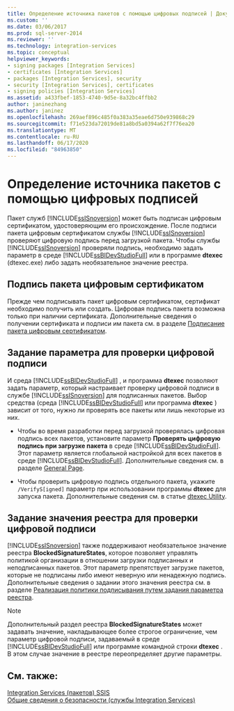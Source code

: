 ```yaml
---
title: Определение источника пакетов с помощью цифровых подписей | Документы Майкрософт
ms.custom: ''
ms.date: 03/06/2017
ms.prod: sql-server-2014
ms.reviewer: ''
ms.technology: integration-services
ms.topic: conceptual
helpviewer_keywords:
- signing packages [Integration Services]
- certificates [Integration Services]
- packages [Integration Services], security
- security [Integration Services], certificates
- signing policies [Integration Services]
ms.assetid: a433fbef-1853-4740-9d5e-8a32bc4ffbb2
author: janinezhang
ms.author: janinez
ms.openlocfilehash: 269aef896c485f0a383a35eae6d750e939868c29
ms.sourcegitcommit: f71e523da72019de81a8bd5a0394a62f7f76ea20
ms.translationtype: MT
ms.contentlocale: ru-RU
ms.lasthandoff: 06/17/2020
ms.locfileid: "84963850"
---
```

# <a name="identify-the-source-of-packages-with-digital-signatures"></a>Определение источника пакетов с помощью цифровых подписей
  Пакет служб [!INCLUDE[ssISnoversion](../../includes/ssisnoversion-md.md)] может быть подписан цифровым сертификатом, удостоверяющим его происхождение. После подписи пакета цифровым сертификатом службы [!INCLUDE[ssISnoversion](../../includes/ssisnoversion-md.md)] проверяют цифровую подпись перед загрузкой пакета. Чтобы службы [!INCLUDE[ssISnoversion](../../includes/ssisnoversion-md.md)] проверяли подпись, необходимо задать параметр в среде [!INCLUDE[ssBIDevStudioFull](../../includes/ssbidevstudiofull-md.md)] или в программе **dtexec** (dtexec.exe) либо задать необязательное значение реестра.  
  
## <a name="signing-a-package-with-a-digital-certificate"></a>Подпись пакета цифровым сертификатом  
 Прежде чем подписывать пакет цифровым сертификатом, сертификат необходимо получить или создать. Цифровая подпись пакета возможна только при наличии сертификата. Дополнительные сведения о получении сертификата и подписи им пакета см. в разделе [Подписание пакета цифровым сертификатом](../sign-a-package-by-using-a-digital-certificate.md).  
  
## <a name="setting-an-option-to-check-the-package-signature"></a>Задание параметра для проверки цифровой подписи  
 И среда [!INCLUDE[ssBIDevStudioFull](../../includes/ssbidevstudiofull-md.md)] , и программа **dtexec** позволяют задать параметр, который настраивает проверку цифровой подписи в службе [!INCLUDE[ssISnoversion](../../includes/ssisnoversion-md.md)] для подписанных пакетов. Выбор средства (среда [!INCLUDE[ssBIDevStudioFull](../../includes/ssbidevstudiofull-md.md)] или программа **dtexec** ) зависит от того, нужно ли проверять все пакеты или лишь некоторые из них.  
  
-   Чтобы во время разработки перед загрузкой проверялась цифровая подпись всех пакетов, установите параметр **Проверять цифровую подпись при загрузке пакета** в среде [!INCLUDE[ssBIDevStudioFull](../../includes/ssbidevstudiofull-md.md)]. Этот параметр является глобальной настройкой для всех пакетов в среде [!INCLUDE[ssBIDevStudioFull](../../includes/ssbidevstudiofull-md.md)]. Дополнительные сведения см. в разделе [General Page](../general-page-of-integration-services-designers-options.md).  
  
-   Чтобы проверить цифровую подпись отдельного пакета, укажите `/VerifyS[igned]` параметр при использовании программы **dtexec** для запуска пакета. Дополнительные сведения см. в статье [dtexec Utility](../packages/dtexec-utility.md).  
  
## <a name="setting-a-registry-value-to-check-the-package-signature"></a>Задание значения реестра для проверки цифровой подписи  
 [!INCLUDE[ssISnoversion](../../includes/ssisnoversion-md.md)] также поддерживают необязательное значение реестра **BlockedSignatureStates**, которое позволяет управлять политикой организации в отношении загрузки подписанных и неподписанных пакетов. Этот параметр препятствует загрузке пакетов, которые не подписаны либо имеют неверную или ненадежную подпись. Дополнительные сведения о задании этого значения реестра см. в разделе [Реализация политики подписывания путем задания параметра реестра](../implement-a-signing-policy-by-setting-a-registry-value.md).  
  
> [!NOTE]  
>  Дополнительный раздел реестра **BlockedSignatureStates** может задавать значение, накладывающее более строгое ограничение, чем параметр цифровой подписи, задаваемый в среде [!INCLUDE[ssBIDevStudioFull](../../includes/ssbidevstudiofull-md.md)] или программе командной строки **dtexec** . В этом случае значение в реестре переопределяет другие параметры.  
  
## <a name="see-also"></a>См. также:  
 [Integration Services &#40;пакетов&#41; SSIS](../integration-services-ssis-packages.md)   
 [Общие сведения о безопасности (службы Integration Services)](security-overview-integration-services.md)  
  
  
